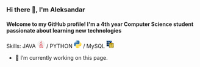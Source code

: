 ### Hi there 👋, I'm Aleksandar
#### Welcome to my GitHub profile! I'm a 4th year Computer Science student passionate about learning new technologies 


Skills: JAVA <img src="https://github.com/AleksandarDrljaca/AleksandarDrljaca/blob/main/java_919854.png" width="20" height="20" > / PYTHON <img src="https://github.com/AleksandarDrljaca/AleksandarDrljaca/blob/main/python_5968350.png" width="20" height="20" >  / MySQL <img src="https://github.com/AleksandarDrljaca/AleksandarDrljaca/blob/main/database-storage_2906274.png" width="20" height="20" >

- 🔭 I’m currently working on this page. 




